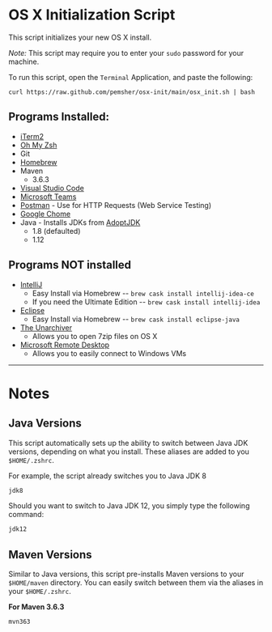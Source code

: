 # OS X Initialization Script

This script initializes your new OS X install.

*Note:* This script may require you to enter your `sudo` password for your machine.

To run this script, open the `Terminal` Application, and paste the following:

```
curl https://raw.github.com/pemsher/osx-init/main/osx_init.sh | bash
```

## Programs Installed:
* [iTerm2](https://www.iterm2.com/)
* [Oh My Zsh](https://github.com/robbyrussell/oh-my-zsh)
* Git
* [Homebrew](https://brew.sh/)
* Maven
  * 3.6.3 
* [Visual Studio Code](https://code.visualstudio.com/)
* [Microsoft Teams](https://teams.microsoft.com/downloads)
* [Postman](https://www.getpostman.com/) - Use for HTTP Requests (Web Service Testing)
* [Google Chome](https://www.google.com/chrome/browser/desktop/index.html)
* Java - Installs JDKs from [AdoptJDK](https://adoptopenjdk.net/)
  * 1.8 (defaulted)
  * 1.12

## Programs NOT installed
* [IntelliJ](https://www.jetbrains.com/idea/)
  * Easy Install via Homebrew -- `brew cask install intellij-idea-ce`
  * If you need the Ultimate Edition -- `brew cask install intellij-idea`
* [Eclipse](http://www.eclipse.org/)
  * Easy Install via Homebrew -- `brew cask install eclipse-java`
* [The Unarchiver](https://itunes.apple.com/us/app/the-unarchiver/id425424353?mt=12)
  * Allows you to open 7zip files on OS X
* [Microsoft Remote Desktop](https://itunes.apple.com/us/app/microsoft-remote-desktop/id715768417?mt=12)
  * Allows you to easily connect to Windows VMs


----

# Notes

## Java Versions

This script automatically sets up the ability to switch between Java JDK versions, depending on what you install. These aliases are added to you `$HOME/.zshrc`.

For example, the script already switches you to Java JDK 8
```bash
jdk8
```

Should you want to switch to Java JDK 12, you simply type the following command:
```bash
jdk12
```

## Maven Versions

Similar to Java versions, this script pre-installs Maven versions to your `$HOME/maven` directory. You can easily switch between them via the aliases in your `$HOME/.zshrc`.

**For Maven 3.6.3**
```bash
mvn363
```

